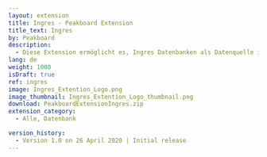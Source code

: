 ```yaml
---
layout: extension
title: Ingres - Peakboard Extension
title_text: Ingres
by: Peakboard
description: 
  - Diese Extension ermöglicht es, Ingres Datenbanken als Datenquelle in Peakboard anzubinden. Mittels SQL-Statements können die Daten aus der Ingres Datenbank ausgelesen werden.
lang: de
weight: 1000
isDraft: true
ref: ingres
image: Ingres_Extention_Logo.png
image_thumbnail: Ingres_Extention_Logo_thumbnail.png
download: PeakboardExtensionIngres.zip
extension_category:
  - Alle, Datenbank

version_history:
  - Version 1.0 on 26 April 2020 | Initial release
---
```

